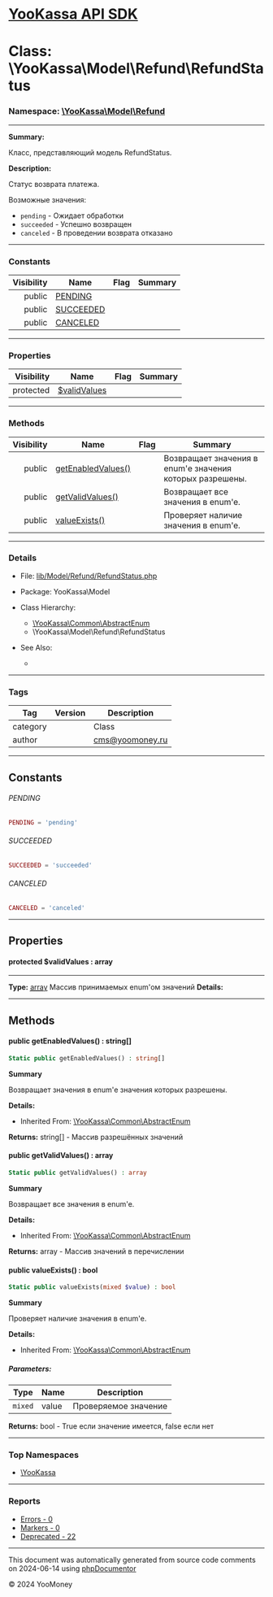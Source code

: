 # [YooKassa API SDK](../home.md)

# Class: \YooKassa\Model\Refund\RefundStatus
### Namespace: [\YooKassa\Model\Refund](../namespaces/yookassa-model-refund.md)
---
**Summary:**

Класс, представляющий модель RefundStatus.

**Description:**

Статус возврата платежа.

Возможные значения:
- `pending` - Ожидает обработки
- `succeeded` - Успешно возвращен
- `canceled` - В проведении возврата отказано

---
### Constants
| Visibility | Name | Flag | Summary |
| ----------:| ---- | ---- | ------- |
| public | [PENDING](../classes/YooKassa-Model-Refund-RefundStatus.md#constant_PENDING) |  |  |
| public | [SUCCEEDED](../classes/YooKassa-Model-Refund-RefundStatus.md#constant_SUCCEEDED) |  |  |
| public | [CANCELED](../classes/YooKassa-Model-Refund-RefundStatus.md#constant_CANCELED) |  |  |

---
### Properties
| Visibility | Name | Flag | Summary |
| ----------:| ---- | ---- | ------- |
| protected | [$validValues](../classes/YooKassa-Model-Refund-RefundStatus.md#property_validValues) |  |  |

---
### Methods
| Visibility | Name | Flag | Summary |
| ----------:| ---- | ---- | ------- |
| public | [getEnabledValues()](../classes/YooKassa-Common-AbstractEnum.md#method_getEnabledValues) |  | Возвращает значения в enum'е значения которых разрешены. |
| public | [getValidValues()](../classes/YooKassa-Common-AbstractEnum.md#method_getValidValues) |  | Возвращает все значения в enum'e. |
| public | [valueExists()](../classes/YooKassa-Common-AbstractEnum.md#method_valueExists) |  | Проверяет наличие значения в enum'e. |

---
### Details
* File: [lib/Model/Refund/RefundStatus.php](../../lib/Model/Refund/RefundStatus.php)
* Package: YooKassa\Model
* Class Hierarchy: 
  * [\YooKassa\Common\AbstractEnum](../classes/YooKassa-Common-AbstractEnum.md)
  * \YooKassa\Model\Refund\RefundStatus

* See Also:
  * [](https://yookassa.ru/developers/api)

---
### Tags
| Tag | Version | Description |
| --- | ------- | ----------- |
| category |  | Class |
| author |  | cms@yoomoney.ru |

---
## Constants
<a name="constant_PENDING" class="anchor"></a>
###### PENDING
```php
PENDING = 'pending'
```


<a name="constant_SUCCEEDED" class="anchor"></a>
###### SUCCEEDED
```php
SUCCEEDED = 'succeeded'
```


<a name="constant_CANCELED" class="anchor"></a>
###### CANCELED
```php
CANCELED = 'canceled'
```



---
## Properties
<a name="property_validValues"></a>
#### protected $validValues : array
---
**Type:** <a href="../array"><abbr title="array">array</abbr></a>
Массив принимаемых enum&#039;ом значений
**Details:**



---
## Methods
<a name="method_getEnabledValues" class="anchor"></a>
#### public getEnabledValues() : string[]

```php
Static public getEnabledValues() : string[]
```

**Summary**

Возвращает значения в enum'е значения которых разрешены.

**Details:**
* Inherited From: [\YooKassa\Common\AbstractEnum](../classes/YooKassa-Common-AbstractEnum.md)

**Returns:** string[] - Массив разрешённых значений


<a name="method_getValidValues" class="anchor"></a>
#### public getValidValues() : array

```php
Static public getValidValues() : array
```

**Summary**

Возвращает все значения в enum'e.

**Details:**
* Inherited From: [\YooKassa\Common\AbstractEnum](../classes/YooKassa-Common-AbstractEnum.md)

**Returns:** array - Массив значений в перечислении


<a name="method_valueExists" class="anchor"></a>
#### public valueExists() : bool

```php
Static public valueExists(mixed $value) : bool
```

**Summary**

Проверяет наличие значения в enum'e.

**Details:**
* Inherited From: [\YooKassa\Common\AbstractEnum](../classes/YooKassa-Common-AbstractEnum.md)

##### Parameters:
| Type | Name | Description |
| ---- | ---- | ----------- |
| <code lang="php">mixed</code> | value  | Проверяемое значение |

**Returns:** bool - True если значение имеется, false если нет



---

### Top Namespaces

* [\YooKassa](../namespaces/yookassa.md)

---

### Reports
* [Errors - 0](../reports/errors.md)
* [Markers - 0](../reports/markers.md)
* [Deprecated - 22](../reports/deprecated.md)

---

This document was automatically generated from source code comments on 2024-06-14 using [phpDocumentor](http://www.phpdoc.org/)

&copy; 2024 YooMoney